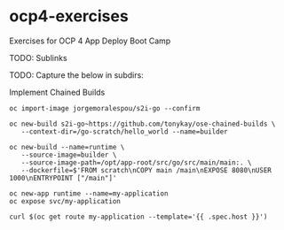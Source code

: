 # ocp4-exercises
Exercises for OCP 4 App Deploy Boot Camp


TODO: Sublinks

TODO: Capture the below in subdirs:



Implement Chained Builds

```
oc import-image jorgemoralespou/s2i-go --confirm
```

```
oc new-build s2i-go~https://github.com/tonykay/ose-chained-builds \
   --context-dir=/go-scratch/hello_world --name=builder
```

```
oc new-build --name=runtime \
   --source-image=builder \
   --source-image-path=/opt/app-root/src/go/src/main/main:. \
   --dockerfile=$'FROM scratch\nCOPY main /main\nEXPOSE 8080\nUSER 1000\nENTRYPOINT ["/main"]'
```

```
oc new-app runtime --name=my-application
oc expose svc/my-application

curl $(oc get route my-application --template='{{ .spec.host }}')
```

